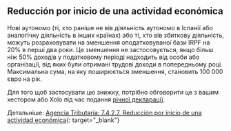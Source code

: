 ## Reducción por inicio de una actividad económica

Нові аутономо (ті, хто раніше не вів діяльність аутономо в Іспанії або аналогічну діяльність в інших країнах) або ті,
хто вів збиткову діяльність, можуть розраховувати на зменшення оподатковуваної бази IRPF на 20% в перші два роки. Це
зменшення не застосовується, якщо більш ніж 50% доходів у податковому періоді надходить від особи або організації, від
яких були отримані трудові доходи в попередньому році. Максимальна сума, на яку поширюється зменшення, становить 100 000
євро на рік.

Для того щоб застосувати цю знижку, потрібно обговорити це з вашим хестором або Xolo під час подання [річної декларації](#річна-декларація-renta).

Детальніше: [Agencia Tributaria: 7.4.2.7. Reducción por inicio de una actividad económica](https://sede.agenciatributaria.gob.es/Sede/ayuda/manuales-videos-folletos/manuales-ayuda-presentacion/irpf-2022/7-cumplimentacion-irpf/7_4-rendimientos-actividades-economicas/7_4_2-regimen-estimacion-directa/7_4_2_7-reduccion-inicio-actividad-economica.html){:
target="_blank"}
